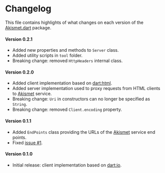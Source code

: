 # Changelog
This file contains highlights of what changes on each version of the [Akismet.dart](https://pub.dartlang.org/packages/akismet) package.  

#### Version 0.2.1
* Added new properties and methods to `Server` class.
* Added utility scripts in `tool` folder.
* Breaking change: removed `HttpHeaders` internal class.

#### Version 0.2.0
* Added client implementation based on [dart:html](https://api.dartlang.org/dart_html.html).
* Added server implementation used to proxy requests from HTML clients to [Akismet](https://akismet.com) service.
* Breaking change: `Uri` in constructors can no longer be specified as `String`.
* Breaking change: removed `Client.encoding` property.

#### Version 0.1.1
* Added `EndPoints` class providing the URLs of the [Akismet](https://akismet.com) service end points.
* Fixed [issue #1](https://github.com/cedx/akismet.dart/issues/1).

#### Version 0.1.0
* Initial release: client implementation based on [dart:io](https://api.dartlang.org/dart_io.html).